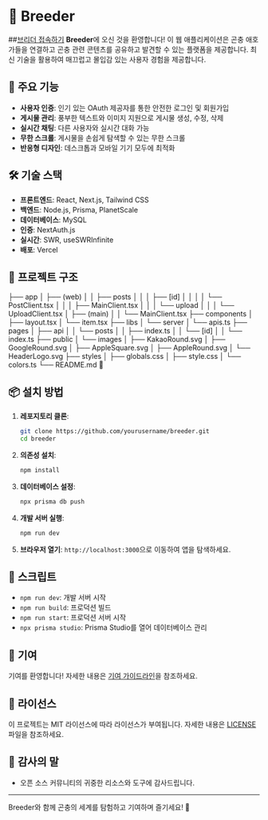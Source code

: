 # 🐞 Breeder

##[브리더 접속하기](https://breeder-web.vercel.app/)
**Breeder**에 오신 것을 환영합니다! 이 웹 애플리케이션은 곤충 애호가들을 연결하고 곤충 관련 콘텐츠를 공유하고 발견할 수 있는 플랫폼을 제공합니다. 최신 기술을 활용하여 매끄럽고 몰입감 있는 사용자 경험을 제공합니다.

## 🚀 주요 기능

- **사용자 인증**: 인기 있는 OAuth 제공자를 통한 안전한 로그인 및 회원가입
- **게시물 관리**: 풍부한 텍스트와 이미지 지원으로 게시물 생성, 수정, 삭제
- **실시간 채팅**: 다른 사용자와 실시간 대화 가능
- **무한 스크롤**: 게시물을 손쉽게 탐색할 수 있는 무한 스크롤
- **반응형 디자인**: 데스크톱과 모바일 기기 모두에 최적화

## 🛠️ 기술 스택

- **프론트엔드**: React, Next.js, Tailwind CSS
- **백엔드**: Node.js, Prisma, PlanetScale
- **데이터베이스**: MySQL
- **인증**: NextAuth.js
- **실시간**: SWR, useSWRInfinite
- **배포**: Vercel

## 📂 프로젝트 구조

├── app
│ ├── (web)
│ │ ├── posts
│ │ │ ├── [id]
│ │ │ │ └── PostClient.tsx
│ │ │ ├── MainClient.tsx
│ │ │ └── upload
│ │ │ └── UploadClient.tsx
│ ├── (main)
│ │ └── MainClient.tsx
├── components
│ ├── layout.tsx
│ └── item.tsx
├── libs
│ └── server
│ └── apis.ts
├── pages
│ ├── api
│ │ └── posts
│ │ ├── index.ts
│ │ └── [id]
│ │ └── index.ts
├── public
│ └── images
│ ├── KakaoRound.svg
│ ├── GoogleRound.svg
│ ├── AppleSquare.svg
│ ├── AppleRound.svg
│ └── HeaderLogo.svg
├── styles
│ ├── globals.css
│ ├── style.css
│ └── colors.ts
└── README.md
🐜

## 📦 설치 방법

1. **레포지토리 클론**:

   ```bash
   git clone https://github.com/yourusername/breeder.git
   cd breeder
   ```

2. **의존성 설치**:

   ```bash
   npm install
   ```

3. **데이터베이스 설정**:

   ```bash
   npx prisma db push
   ```

4. **개발 서버 실행**:

   ```bash
   npm run dev
   ```

5. **브라우저 열기**:
   `http://localhost:3000`으로 이동하여 앱을 탐색하세요.

## 📜 스크립트

- `npm run dev`: 개발 서버 시작
- `npm run build`: 프로덕션 빌드
- `npm run start`: 프로덕션 서버 시작
- `npx prisma studio`: Prisma Studio를 열어 데이터베이스 관리

## 🤝 기여

기여를 환영합니다! 자세한 내용은 [기여 가이드라인](CONTRIBUTING.md)을 참조하세요.

## 📄 라이선스

이 프로젝트는 MIT 라이선스에 따라 라이선스가 부여됩니다. 자세한 내용은 [LICENSE](LICENSE) 파일을 참조하세요.

## 🌟 감사의 말

- 오픈 소스 커뮤니티의 귀중한 리소스와 도구에 감사드립니다.

---

Breeder와 함께 곤충의 세계를 탐험하고 기여하며 즐기세요! 🐜
